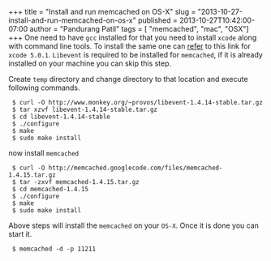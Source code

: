 +++
title = "Install and run memcached on OS-X"
slug = "2013-10-27-install-and-run-memcached-on-os-x"
published = 2013-10-27T10:42:00-07:00
author = "Pandurang Patil"
tags = [ "memcached", "mac", "OSX"]
+++
One need to have `gcc` installed for that you need to install `xcode` along with command line tools. To install the same one can [refer](http://stackoverflow.com/questions/9329243/xcode-4-4-and-later-install-command-line-tools) to this link for `xcode 5.0.1`. `Libevent` is required to be installed for `memcached`, if it is already
installed on your machine you can skip this step.
  
Create `temp` directory and change directory to that location and execute following commands.
  

     $ curl -O http://www.monkey.org/~provos/libevent-1.4.14-stable.tar.gz  
     $ tar xzvf libevent-1.4.14-stable.tar.gz  
     $ cd libevent-1.4.14-stable  
     $ ./configure   
     $ make  
     $ sudo make install   

now install `memcached`

     $ curl -O http://memcached.googlecode.com/files/memcached-1.4.15.tar.gz  
     $ tar -zxvf memcached-1.4.15.tar.gz  
     $ cd memcached-1.4.15  
     $ ./configure  
     $ make  
     $ sudo make install  

Above steps will install the `memcached` on your `OS-X`. Once it is done you can start it.

     $ memcached -d -p 11211  

